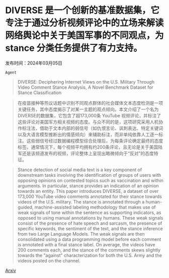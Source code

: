 # DIVERSE 是一个创新的基准数据集，它专注于通过分析视频评论中的立场来解读网络舆论中关于美国军事的不同观点，为 stance 分类任务提供了有力支持。

发布时间：2024年03月05日

`Agent`

> DIVERSE: Deciphering Internet Views on the U.S. Military Through Video Comment Stance Analysis, A Novel Benchmark Dataset for Stance Classification

> 在疫苗接种等热议话题中识别不同观点群体的社会媒体文本态度检测是一项关键任务，其中态度揭示了对某一主题的观点倾向。本文介绍了一个名为DIVERSE的数据集，它包含了超173,000条 YouTube 视频评论，并标注了这些评论对美国军方相关视频的态度。与众不同的是，这项研究采用人机协作标注法，借助于文本内部的弱信号（如仇恨言论、讽刺表达、特定关键词以及大语言模型推断出的情感倾向）来辅助标注，而非单纯依靠人工逐一标注。这些弱信号经过数据编程模型综合处理后，为每条评论确定最终的态度标签。通常情况下，每个视频平均拥有约200条评论，且无论是关于美国陆军还是该频道发布的视频，评论整体上呈现出略微倾向于“反对”的态度特征。

> Stance detection of social media text is a key component of downstream tasks involving the identification of groups of users with opposing opinions on contested topics such as vaccination and within arguments. In particular, stance provides an indication of an opinion towards an entity. This paper introduces DIVERSE, a dataset of over 173,000 YouTube video comments annotated for their stance towards videos of the U.S. military. The stance is annotated through a human-guided, machine-assisted labeling methodology that makes use of weak signals of tone within the sentence as supporting indicators, as opposed to using manual annotations by humans. These weak signals consist of the presence of hate speech and sarcasm, the presence of specific keywords, the sentiment of the text, and the stance inference from two Large Language Models. The weak signals are then consolidated using a data programming model before each comment is annotated with a final stance label. On average, the videos have 200 comments each, and the stance of the comments skews slightly towards the "against" characterization for both the U.S. Army and the videos posted on the channel.

[Arxiv](https://arxiv.org/abs/2403.03334)